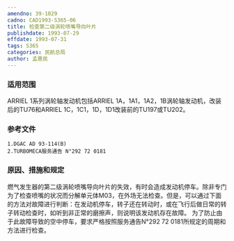 ```yaml
---
amendno: 39-1029
cadno: CAD1993-S365-06
title: 检查第二级涡轮喷嘴导向叶片
publishdate: 1993-07-29
effdate: 1993-07-31
tags: S365
categories: 民航总局
author: 孟惠民
---
```


### 适用范围 
ARRIEL 1系列涡轮轴发动机包括ARRIEL 1A，1A1，1A2，1B涡轮轴发动机，改装后的TU76和ARRIEL 1C，1C1，1D，1D1改装前的TU197或TU202。

<!--more-->
### 参考文件
    1.DGAC AD 93-114(B) 
    2.TURBOMECA服务通告 N°292 72 0181 

### 原因、措施和规定 
燃气发生器的第二级涡轮喷嘴导向叶片的失效，有时会造成发动机停车。除非专门为了检查喷嘴的状况而分解单元体M03，在外场无法检查。但是，可以通过下面的方法对故障进行判断：在发动机停车，转子还在转动时，或在飞行后做日常的转子转动检查时，如听到非正常的磨擦声，则说明该发动机存在故障。 
    为了防止由于此故障导致的空中停车，要求严格按照服务通告N°292 72 0181所规定的周期和方法进行检查。
